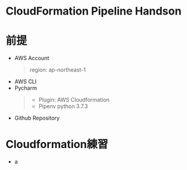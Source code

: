 # CloudFormation Pipeline Handson

# 前提

- AWS Account
  > region: ap-northeast-1
- AWS CLI  
- Pycharm  
  > - Plugin: AWS Cloudformation 
  > - Pipenv python 3.7.3
- Github Repository  

# Cloudformation練習
- a
